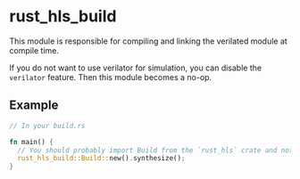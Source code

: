 # rust_hls_build

<!-- cargo-rdme start -->

This module is responsible for compiling and linking the verilated module at compile time.

If you do not want to use verilator for simulation, you can disable the `verilator` feature.
Then this module becomes a no-op.

## Example

```rust
// In your build.rs

fn main() {
  // You should probably import Build from the `rust_hls` crate and not use the `rust_hls_build` crate directly
  rust_hls_build::Build::new().synthesize();
}
```

<!-- cargo-rdme end -->
